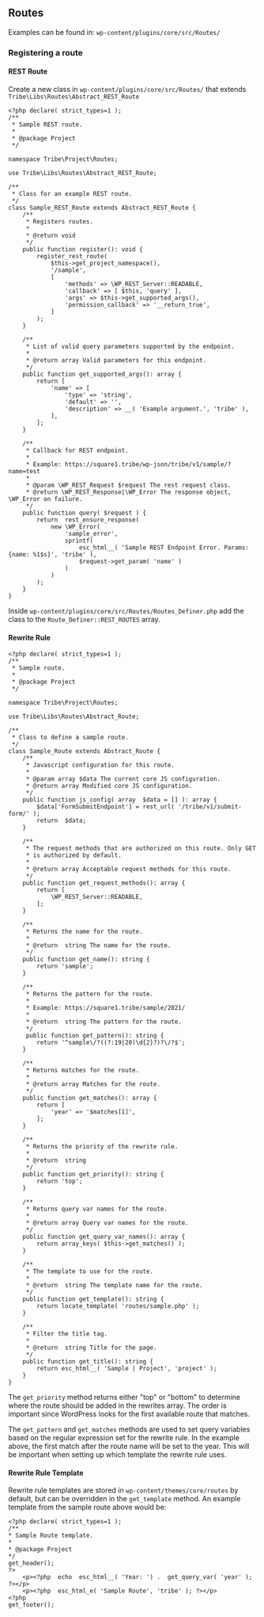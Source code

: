 ## Routes

Examples can be found in: `wp-content/plugins/core/src/Routes/`

### Registering a route
#### REST Route
Create a new class in `wp-content/plugins/core/src/Routes/` that extends `Tribe\Libs\Routes\Abstract_REST_Route`

    <?php declare( strict_types=1 );
	/**
	 * Sample REST route.
	 *
	 * @package Project
	 */
	
	namespace Tribe\Project\Routes;

	use Tribe\Libs\Routes\Abstract_REST_Route;

	/**
	 * Class for an example REST route.
	 */
	class Sample_REST_Route extends Abstract_REST_Route {
		/**
		 * Registers routes.
		 *
		 * @return void
		 */
		public function register(): void {
			register_rest_route(
				$this->get_project_namespace(),
				'/sample',
				[
					'methods' => \WP_REST_Server::READABLE,
					'callback' => [ $this, 'query' ],
					'args' => $this->get_supported_args(),
					'permission_callback' => '__return_true',
				]
			);
		}
		
		/**
		 * List of valid query parameters supported by the endpoint.
		 *
		 * @return array Valid parameters for this endpoint.
		 */
		public function get_supported_args(): array {
			return [
				'name' => [
					'type' => 'string',
					'default' => '',
					'description' => __( 'Example argument.', 'tribe' ),
				],
			];
		}
		
		/**
		 * Callback for REST endpoint.
		 *
		 * Example: https://square1.tribe/wp-json/tribe/v1/sample/?name=test
		 *
		 * @param \WP_REST_Request $request The rest request class.
		 * @return \WP_REST_Response|\WP_Error The response object, \WP_Error on failure.
		 */
		public function query( $request ) {
			return  rest_ensure_response(
				new \WP_Error(
					'sample_error',
					sprintf(
						esc_html__( 'Sample REST Endpoint Error. Params: {name: %1$s}', 'tribe' ),
						$request->get_param( 'name' )
					)
				)
			);
		}
	}

Inside `wp-content/plugins/core/src/Routes/Routes_Definer.php` add the class to the `Route_Definer::REST_ROUTES` array.

#### Rewrite Rule

    <?php declare( strict_types=1 );
	/**
	 * Sample route.
	 *
	 * @package Project
	 */

	namespace Tribe\Project\Routes;

	use Tribe\Libs\Routes\Abstract_Route;

	/**
	 * Class to define a sample route.
	 */
	class Sample_Route extends Abstract_Route {
		/**
		 * Javascript configuration for this route.
		 *
		 * @param array $data The current core JS configuration.
		 * @return array Modified core JS configuration.
		 */
		public function js_config( array  $data = [] ): array {
			$data['FormSubmitEndpoint'] = rest_url( '/tribe/v1/submit-form/' );
			return  $data;
		}

		/**
		 * The request methods that are authorized on this route. Only GET
		 * is authorized by default.
		 *
		 * @return array Acceptable request methods for this route.
		 */
		public function get_request_methods(): array {
			return [
				\WP_REST_Server::READABLE,
			];
		}

		/**
		 * Returns the name for the route.
		 *
		 * @return  string The name for the route.
		 */
		public function get_name(): string {
			return 'sample';
		}

		/**
		 * Returns the pattern for the route.
		 *
		 * Example: https://square1.tribe/sample/2021/
		 *
		 * @return  string The pattern for the route.
		 */
		 public function get_pattern(): string {
			return '^sample\/?((?:19|20)\d{2}?)?\/?$';
		}

		/**
		 * Returns matches for the route.
		 *
		 * @return array Matches for the route.
		 */
		public function get_matches(): array {
			return [
				'year' => '$matches[1]',
			];
		}

		/**
		 * Returns the priority of the rewrite rule.
		 *
		 * @return  string
		 */
		public function get_priority(): string {
			return 'top';
		}

		/**
		 * Returns query var names for the route.
		 *
		 * @return array Query var names for the route.
		 */
		public function get_query_var_names(): array {
			return array_keys( $this->get_matches() );
		}

		/**
		 * The template to use for the route.
		 *
		 * @return  string The template name for the route.
		 */
		public function get_template(): string {
			return locate_template( 'routes/sample.php' );
		}

		/**
		 * Filter the title tag.
		 *
		 * @return  string Title for the page.
		 */
		public function get_title(): string {
			return esc_html__( 'Sample | Project', 'project' );
		}
	}

The `get_priority` method returns either "top" or "bottom" to determine where the route should be added in the rewrites array. The order is important since WordPress looks for the first available route that matches.

The `get_pattern` and `get_matches` methods are used to set query variables based on the regular expression set for the rewrite rule. In the example above, the first match after the route name will be set to the year. This will be important when setting up which template the rewrite rule uses.

#### Rewrite Rule Template
Rewrite rule templates are stored in `wp-content/themes/core/routes` by default, but can be overridden in the `get_template` method. An example template from the sample route above would be:

    <?php declare( strict_types=1 );
	/**
	* Sample Route template.
	*
	* @package Project
	*/
	get_header();
	?>
        <p><?php  echo  esc_html__( 'Year: ') .  get_query_var( 'year' ); ?></p>
        <p><?php  esc_html_e( 'Sample Route', 'tribe' ); ?></p>
	<?php
	get_footer();
